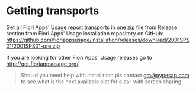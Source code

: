 # Getting transports

Get all Fiori Apps' Usage report transports in one zip file from Release section from Fiori Apps' Usage installation repository on GitHub: https://github.com/fioriappsusage/installation/releases/download/2001SPS01/2001SPS01-pre.zip

If you are looking for other Fiori Apps' Usage releases go to http://get.fioriappsusage.org/.

> Should you need help with installation pls contact gm@nypesap.com to see what is the next available slot for a call with screen sharing.